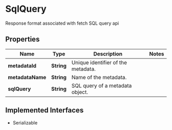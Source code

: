 

# SqlQuery

Response format associated with fetch SQL query api

## Properties

| Name | Type | Description | Notes |
|------------ | ------------- | ------------- | -------------|
|**metadataId** | **String** | Unique identifier of the metadata. |  |
|**metadataName** | **String** | Name of the metadata. |  |
|**sqlQuery** | **String** | SQL query of a metadata object. |  |


## Implemented Interfaces

* Serializable


